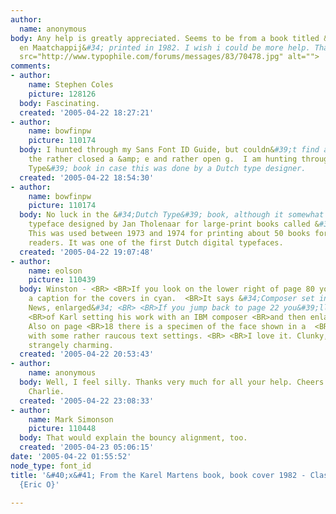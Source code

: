```yaml
---
author:
  name: anonymous
body: Any help is greatly appreciated. Seems to be from a book titled &#34;Psychologie
  en Maatchappij&#34; printed in 1982. I wish i could be more help. Thanks very much.<img
  src="http://www.typophile.com/forums/messages/83/70478.jpg" alt="">
comments:
- author:
    name: Stephen Coles
    picture: 128126
  body: Fascinating.
  created: '2005-04-22 18:27:21'
- author:
    name: bowfinpw
    picture: 110174
  body: I hunted through my Sans Font ID Guide, but couldn&#39;t find a match for
    the rather closed a &amp; e and rather open g.  I am hunting through the &#39;Dutch
    Type&#39; book in case this was done by a Dutch type designer.
  created: '2005-04-22 18:54:30'
- author:
    name: bowfinpw
    picture: 110174
  body: No luck in the &#34;Dutch Type&#39; book, although it somewhat resembled a
    typeface designed by Jan Tholenaar for large-print books called &#39;GLB-16&#39;.
    This was used between 1973 and 1974 for printing about 50 books for sight-impaired
    readers. It was one of the first Dutch digital typefaces.
  created: '2005-04-22 19:07:48'
- author:
    name: eolson
    picture: 110439
  body: Winston - <BR> <BR>If you look on the lower right of page 80 you&#39;ll <BR>notice
    a caption for the covers in cyan.  <BR>It says &#34;Composer set in Classified
    News, enlarged&#34; <BR> <BR>If you jump back to page 22 you&#39;ll see mention
    <BR>of Karl setting his work with an IBM composer <BR>and then enlarging the result.
    Also on page <BR>18 there is a specimen of the face shown in a  <BR>few sizes
    with some rather raucous text settings. <BR> <BR>I love it. Clunky, loose and
    strangely charming.
  created: '2005-04-22 20:53:43'
- author:
    name: anonymous
  body: Well, I feel silly. Thanks very much for all your help. Cheers. Say hi to
    Charlie.
  created: '2005-04-22 23:08:33'
- author:
    name: Mark Simonson
    picture: 110448
  body: That would explain the bouncy alignment, too.
  created: '2005-04-23 05:06:15'
date: '2005-04-22 01:55:52'
node_type: font_id
title: '&#40;x&#41; From the Karel Martens book, book cover 1982 - Classified News
  {Eric O}'

---
```

